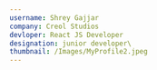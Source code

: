 ```yaml
---
username: Shrey Gajjar
company: Creol Studios
devloper: React JS Developer
designation: junior developer\
thumbnail: /Images/MyProfile2.jpeg
---
```


